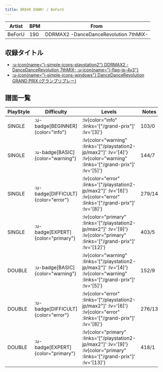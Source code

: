 ```yaml
---
title: BRE∀K DOWN! / BeForU
---
```


|Artist|BPM|From|
|------|---|----|
|BeForU|190|DDRMAX2 -DanceDanceRevolution 7thMIX-|

## 収録タイトル

- [ :u-icon{name="i-simple-icons-playstation2"} DDRMAX2 -DanceDanceRevolution 7thMIX- :u-icon{name="i-flag-jp-4x3"} ](/playstation2-jp/max2)
- [ :u-icon{name="i-simple-icons-windows"} DanceDanceRevolution GRAND PRIX (グランプリプレー)](/grand-prix)

## 譜面一覧

|PlayStyle|Difficulty|Levels|Notes|Movie|
|---------|----------|------|-----|-----|
|SINGLE| :u-badge[BEGINNER]{color="info"} | :lv{color="info" :links='["/grand-prix"]' :lv='[3]'} |103/0||
|SINGLE| :u-badge[BASIC]{color="warning"} | :lv{color="warning" :links='["/playstation2-jp/max2"]' :lv='[4]'}  :lv{color="warning" :links='["/grand-prix"]' :lv='[5]'} |144/7||
|SINGLE| :u-badge[DIFFICULT]{color="error"} | :lv{color="error" :links='["/playstation2-jp/max2"]' :lv='[6]'}  :lv{color="error" :links='["/grand-prix"]' :lv='[8]'} |279/14||
|SINGLE| :u-badge[EXPERT]{color="primary"} | :lv{color="primary" :links='["/playstation2-jp/max2"]' :lv='[9]'}  :lv{color="primary" :links='["/grand-prix"]' :lv='[12]'} |403/5||
|DOUBLE| :u-badge[BASIC]{color="warning"} | :lv{color="warning" :links='["/playstation2-jp/max2"]' :lv='[4]'}  :lv{color="warning" :links='["/grand-prix"]' :lv='[5]'} |152/9||
|DOUBLE| :u-badge[DIFFICULT]{color="error"} | :lv{color="error" :links='["/playstation2-jp/max2"]' :lv='[6]'}  :lv{color="error" :links='["/grand-prix"]' :lv='[8]'} |276/13||
|DOUBLE| :u-badge[EXPERT]{color="primary"} | :lv{color="primary" :links='["/playstation2-jp/max2"]' :lv='[9]'}  :lv{color="primary" :links='["/grand-prix"]' :lv='[13]'} |418/1||
